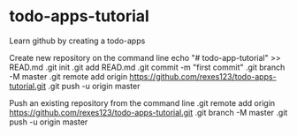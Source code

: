 # todo-apps-tutorial
Learn github by creating a todo-apps


Create new repository on the command line
echo "# todo-app-tutorial" >> READ.md
.git init
.git add READ.md
.git commit -m "first commit"
.git branch -M master
.git remote add origin https://github.com/rexes123/todo-apps-tutorial.git
.git push -u origin master

Push an existing repository from the command line
.git remote add origin https://github.com/rexes123/todo-apps-tutorial.git
.git branch -M master
.git push -u origin master

